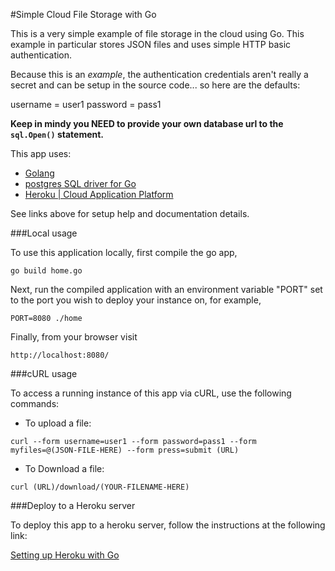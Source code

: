 #Simple Cloud File Storage with Go

This is a very simple example of file storage in the cloud using Go. This
example in particular stores JSON files and uses simple HTTP basic
authentication.

Because this is an *example*, the authentication credentials aren't really a
secret and can be setup in the source code... so here are the defaults:

username = user1
password = pass1

**Keep in mindy you NEED to provide your own database url to the
```sql.Open()``` statement.**

This app uses:
- [Golang](http://golang.org/doc/)
- [postgres SQL driver for Go](http://github.com/lib/pq)
- [Heroku | Cloud Application Platform](http://heroku.com)


See links above for setup help and documentation details.

###Local usage

To use this application locally, first compile the go app,
```
go build home.go
```

Next, run the compiled application with an environment variable "PORT" set to
the port you wish to deploy your instance on, for example,
```
PORT=8080 ./home
```

Finally, from your browser visit
```
http://localhost:8080/
```

###cURL usage

To access a running instance of this app via cURL, use the following commands:

- To upload a file:
```
curl --form username=user1 --form password=pass1 --form myfiles=@(JSON-FILE-HERE) --form press=submit (URL)
```

- To Download a file:
```
curl (URL)/download/(YOUR-FILENAME-HERE)
```

###Deploy to a Heroku server

To deploy this app to a heroku server, follow the instructions at the following
link:

[Setting up Heroku with Go](http://mmcgrana.github.io/2012/09/getting-started-with-go-on-heroku.html)


